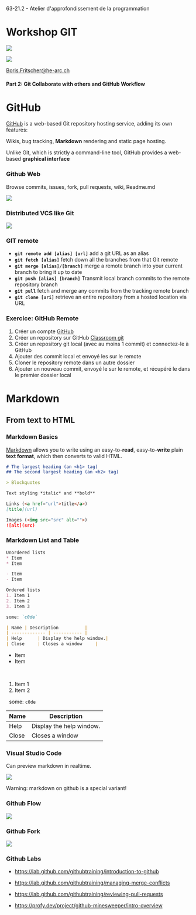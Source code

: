 <style>
    li {
        transition: all 0.5s;
    }
    li:hover {
        font-size: 120% !important;
        margin: 0.5em 0 !important;
        cursor: pointer !important;
    }
</style>
63-21.2 - Atelier d'approfondissement de la programmation
<!-- .element style="font-size:0.7em;margin:4em 0;" -->

# Workshop GIT

![](images/common/logo_heg.png)
<!-- .element style="position:absolute; top:0; left:0;width:40%;" class="nopdf" -->

![](images/common/logo_hes-so.jpg)
<!-- .element style="position:absolute; top:0; right:0;width:10%;" class="nopdf" -->

[Boris.Fritscher@he-arc.ch](mailto:Boris.Fritscher@he-arc.ch)
<!-- .element style="position:absolute; bottom:20px; left:0;" class="nopdf" -->

#### Part 2: Git Collaborate with others and GitHub Workflow




# GitHub

[GitHub](https://github.com/) is a web-based Git repository hosting service, adding
its own features:

Wikis, bug tracking, **Markdown** rendering and static page hosting.

Unlike Git, which is strictly a command-line tool, GitHub provides
a web-based **graphical interface**



### Github Web

Browse commits, issues, fork, pull requests, wiki, Readme.md

![](images/github-project.jpg)




### Distributed VCS like Git

![](images/vcs-distributed.png)<!-- .element: class="w-50" -->

<!-- .element: class="center" -->



### GIT remote

* **`git remote add [alias] [url]`** add a git URL as an alias
* **`git fetch [alias]`** fetch down all the branches from that Git remote
* **`git merge [alias]/[branch]`** merge a remote branch into your current branch to bring it up to date
* **`git push [alias] [branch]`** Transmit local branch commits to the remote repository branch
* **`git pull`** fetch and merge any commits from the tracking remote branch
* **`git clone [uri]`** retrieve an entire repository from a hosted location via URL

<!-- .element: class="small" -->



### Exercice: GitHub Remote

1. Créer un compte [GitHub](https://github.com/signup)
2. Créer un repository sur GitHub [Classroom git](https://classroom.github.com/a/hviP49Kz)
3. Créer un repository git local (avec au moins 1 commit) et connectez-le à GitHub
4. Ajouter des commit local et envoyé les sur le remote
5. Cloner le repository remote dans un autre dossier
6. Ajouter un nouveau commit, envoyé le sur le remote, et récupéré le dans le premier dossier local

<!-- .element: class="small" -->




# Markdown
## From text to HTML



### Markdown Basics

[Markdown](http://daringfireball.net/projects/markdown/syntax) allows you to write using an easy-to-**read**, easy-to-**write** plain **text format**, which then converts to valid HTML.

```markdown
# The largest heading (an <h1> tag)
## The second largest heading (an <h2> tag)

> Blockquotes

Text styling *italic* and **bold**

Links (<a href="url">title</a>)
[title](url)

Images (<img src="src" alt="">)
![alt](src)
```



### Markdown List and Table

```markdown
Unordered lists
* Item
* Item

- Item
- Item

Ordered lists
1. Item 1
2. Item 2
3. Item 3

some: `c0de`

| Name | Description          |
| ------------- | ----------- |
| Help      | Display the help window.|
| Close     | Closes a window     |
```
<!-- .element: class="float-left w-50" -->

* Item
* Item

<br/>

1. Item 1
2. Item 2

&nbsp;&nbsp;some: `c0de`

| Name | Description          |
| ------------- | ----------- |
| Help      | Display the help window.|
| Close     | Closes a window     |



### Visual Studio Code

Can preview markdown in realtime.

<!-- .element: class="smaller" -->

![](images/vscode_markdown_preview.png)

<!-- .element: class="w-60" -->

Warning: markdown on github is a special variant!

<!-- .element: class="red" -->




### Github Flow

![](images/Github-flow.png)



### Github Fork

![](images/github-fork.png)

<!-- .element: class="w-80" -->



### Github Labs

* https://lab.github.com/githubtraining/introduction-to-github

<!-- ( https://lab.github.com/githubtraining/communicating-using-markdown ) -->

* https://lab.github.com/githubtraining/managing-merge-conflicts

* https://lab.github.com/githubtraining/reviewing-pull-requests

* https://profy.dev/project/github-minesweeper/intro-overview


